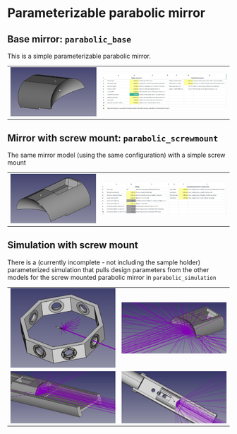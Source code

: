 # Parameterizable parabolic mirror

## Base mirror: ```parabolic_base```

This is a simple parameterizable parabolic mirror.

|     |     |
| --- | --- |
| ![](https://raw.githubusercontent.com/tspspi/temparts/master/mirrors/parameterized_parabolic/base_mirror.png) | ![](https://raw.githubusercontent.com/tspspi/temparts/master/mirrors/parameterized_parabolic/config_sheet.png) |

## Mirror with screw mount: ```parabolic_screwmount```

The same mirror model (using the same configuration) with a simple screw
mount

|     |     |
| --- | --- |
| ![](https://raw.githubusercontent.com/tspspi/temparts/master/mirrors/parameterized_parabolic/parabolic_screwmount_model.png) | ![](https://raw.githubusercontent.com/tspspi/temparts/master/mirrors/parameterized_parabolic/parabolic_screwmount_config.png) |

## Simulation with screw mount

There is a (currently incomplete - not including the sample holder) parameterized
simulation that pulls design parameters from the other models for the screw mounted
parabolic mirror in ```parabolic_simulation```

|     |     |
| --- | --- |
| ![](https://raw.githubusercontent.com/tspspi/temparts/master/mirrors/parameterized_parabolic/simulation_screen01.png) | ![](https://raw.githubusercontent.com/tspspi/temparts/master/mirrors/parameterized_parabolic/simulation_screen02.png) |
| ![](https://raw.githubusercontent.com/tspspi/temparts/master/mirrors/parameterized_parabolic/simulation_screen03.png) | ![](https://raw.githubusercontent.com/tspspi/temparts/master/mirrors/parameterized_parabolic/simulation_screen04.png) |
